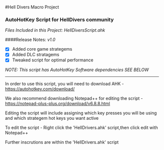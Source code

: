
#Hell Divers Macro Project

<h3>AutoHotKey Script for HellDivers community</h3>

_Files Included in this Project: HellDiversScript.ahk_

####Release Notes:
_v1.0_

- [x] Added core game strategems
- [x] Added DLC stratagems
- [x] Tweaked script for optimal performance

_NOTE: This script has AutoHotKey Software dependencies SEE BELOW_

---

In order to use this script, you will need to download AHK - https://autohotkey.com/download/

We also recommend downloading Notepad++ for editing the script - https://notepad-plus-plus.org/download/v6.8.8.html

Editing the script will include assigning which key presses you will be using and which strategem hot keys you want active

To edit the script - Right click the 'HellDrivers.ahk' script,then click edit with Notepad++

Further inscrutions are within the 'HellDrivers.ahk' script


